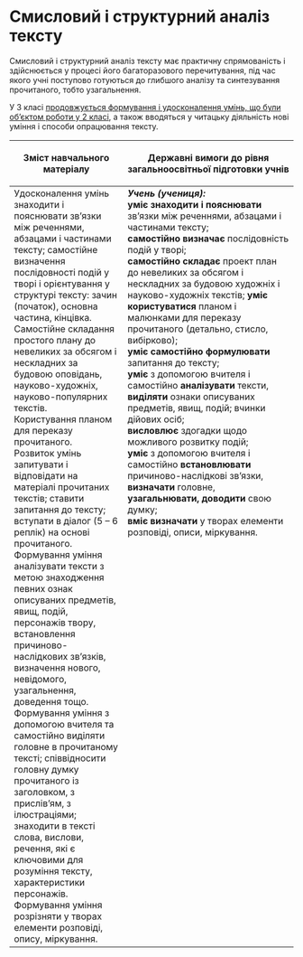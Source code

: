 # Смисловий і структурний аналіз тексту 

Смисловий і структурний аналіз тексту має практичну спрямованість і здійснюється у процесі його багаторазового перечитування, під час якого учні поступово готуються до глибшого аналізу та синтезування прочитаного, тобто узагальнення. 

У 3 класі <u>продовжується формування і удосконалення умінь, що були об’єктом роботи у 2 класі</u>, а також вводяться у читацьку діяльність нові уміння і способи опрацювання тексту.

<table>
<thead>
  <tr>
    <th width="40%" align="center"><p>Зміст навчального матеріалу</p></td>
    <th width="60%" align="center"><p>Державні вимоги до рівня загальноосвітньої підготовки учнів</p></td>
  </tr>
</thead>
<tbody>
  <tr>
    <td width="40%" style="vertical-align:top !important;">
Удосконалення умінь знаходити і пояснювати зв’язки між реченнями, абзацами і частинами тексту; самостійне визначення послідовності подій у творі і орієнтування у структурі тексту: зачин (початок), основна частина, кінцівка.
Самостійне складання простого плану до невеликих за обсягом і нескладних за будовою оповідань, науково-художніх, науково-популярних текстів.<br>
Користування планом для переказу прочитаного.<br>
Розвиток умінь запитувати і відповідати на матеріалі прочитаних текстів; ставити запитання до тексту; вступати в діалог (5 – 6 реплік) на основі прочитаного.<br>
Формування уміння аналізувати тексти з метою знаходження певних ознак описуваних предметів, явищ, подій, персонажів твору, встановлення причиново-наслідкових зв’язків, визначення нового, невідомого, узагальнення, доведення тощо.<br>
Формування уміння з допомогою вчителя та самостійно виділяти головне в прочитаному тексті; співвідносити головну думку прочитаного із заголовком, з прислів’ям, з ілюстраціями; знаходити в тексті слова, вислови, речення, які є ключовими для розуміння тексту, характеристики персонажів.<br>
Формування уміння розрізняти у творах елементи розповіді, опису, міркування.<br></td>
    <td width="60%" style="vertical-align:top !important;">
<i><b>Учень (учениця):</b></i><br>
<b>уміє знаходити і пояснювати</b> зв’язки між реченнями, абзацами і частинами тексту;<br>
<b>самостійно визначає</b> послідовність подій у творі;<br>
<b>самостійно складає</b> проект план до невеликих за обсягом і нескладних за будовою художніх і науково-художніх текстів;
<b>уміє користуватися</b> планом і малюнками для переказу прочитаного (детально, стисло, вибірково);<br>
<b>уміє самостійно формулювати</b> запитання до тексту;<br>
<b>уміє</b> з допомогою вчителя і самостійно <b>аналізувати</b> тексти, <b>виділяти</b> ознаки описуваних предметів, явищ, подій; вчинки дійових осіб;<br>
<b>висловлює</b> здогадки щодо можливого розвитку подій;<br>
<b>уміє</b> з допомогою вчителя і самостійно <b>встановлювати</b> причиново-наслідкові зв’язки, <b>визначати</b> головне, <b>узагальнювати, доводити</b> свою думку;<br>
<b>вміє визначати</b> у творах елементи розповіді, описи, міркування.<br></td>
  </tr>
</tbody>
</table>